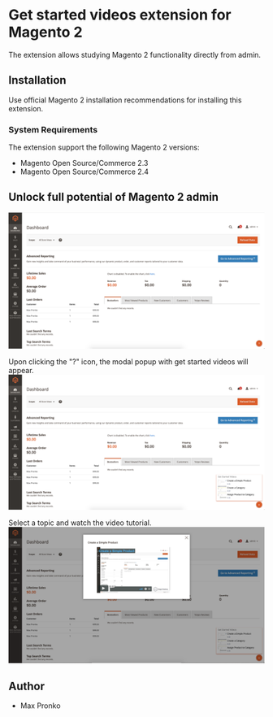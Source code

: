 # Get started videos extension for Magento 2

The extension allows studying Magento 2 functionality directly from admin.

## Installation

Use official Magento 2 installation recommendations for installing this extension.

### System Requirements

The extension support the following Magento 2 versions:

* Magento Open Source/Commerce 2.3
* Magento Open Source/Commerce 2.4

## Unlock full potential of Magento 2 admin

![](docs/get-started-icon.png)

Upon clicking the "?" icon, the modal popup with get started videos will appear.
![](docs/get-started-modal.png)

Select a topic and watch the video tutorial.
![](docs/get-started-video-modal.png)

## Author

* Max Pronko